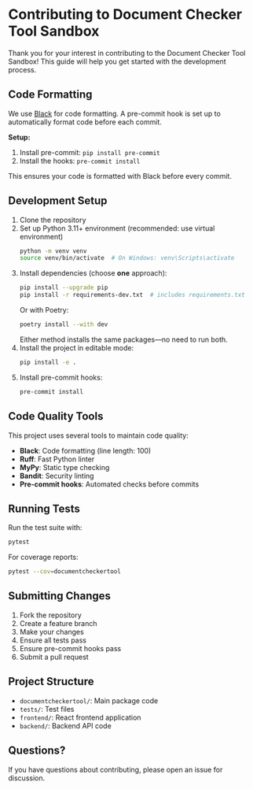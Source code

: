 # Contributing to Document Checker Tool Sandbox

Thank you for your interest in contributing to the Document Checker Tool Sandbox! This guide will help you get started with the development process.

## Code Formatting

We use [Black](https://black.readthedocs.io/) for code formatting.
A pre-commit hook is set up to automatically format code before each commit.

**Setup:**
1. Install pre-commit:
   `pip install pre-commit`
2. Install the hooks:
   `pre-commit install`

This ensures your code is formatted with Black before every commit.

## Development Setup

1. Clone the repository
2. Set up Python 3.11+ environment (recommended: use virtual environment)
   ```bash
   python -m venv venv
   source venv/bin/activate  # On Windows: venv\Scripts\activate
   ```
3. Install dependencies (choose **one** approach):
   ```bash
   pip install --upgrade pip
   pip install -r requirements-dev.txt  # includes requirements.txt
   ```
   Or with Poetry:
   ```bash
   poetry install --with dev
   ```
   Either method installs the same packages—no need to run both.
4. Install the project in editable mode:
   ```bash
   pip install -e .
   ```
5. Install pre-commit hooks:
   ```bash
   pre-commit install
   ```

## Code Quality Tools

This project uses several tools to maintain code quality:

- **Black**: Code formatting (line length: 100)
- **Ruff**: Fast Python linter
- **MyPy**: Static type checking
- **Bandit**: Security linting
- **Pre-commit hooks**: Automated checks before commits

## Running Tests

Run the test suite with:
```bash
pytest
```

For coverage reports:
```bash
pytest --cov=documentcheckertool
```

## Submitting Changes

1. Fork the repository
2. Create a feature branch
3. Make your changes
4. Ensure all tests pass
5. Ensure pre-commit hooks pass
6. Submit a pull request

## Project Structure

- `documentcheckertool/`: Main package code
- `tests/`: Test files
- `frontend/`: React frontend application
- `backend/`: Backend API code

## Questions?

If you have questions about contributing, please open an issue for discussion.